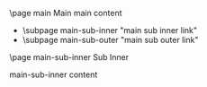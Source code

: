 \page main Main
main content

- \subpage main-sub-inner "main sub inner link"
- \subpage main-sub-outer "main sub outer link"

\page main-sub-inner Sub Inner

main-sub-inner content

